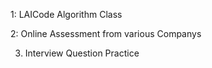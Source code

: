 1: LAICode Algorithm Class 


2: Online Assessment from various Companys


3. Interview Question Practice

